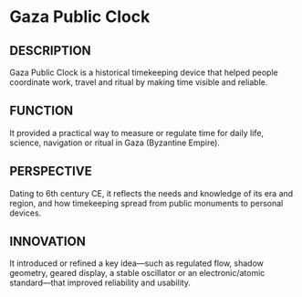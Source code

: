 # Gaza Public Clock

## DESCRIPTION
Gaza Public Clock is a historical timekeeping device that helped people coordinate work, travel and ritual by making time visible and reliable.

## FUNCTION
It provided a practical way to measure or regulate time for daily life, science, navigation or ritual in Gaza (Byzantine Empire).

## PERSPECTIVE
Dating to 6th century CE, it reflects the needs and knowledge of its era and region, and how timekeeping spread from public monuments to personal devices.

## INNOVATION
It introduced or refined a key idea—such as regulated flow, shadow geometry, geared display, a stable oscillator or an electronic/atomic standard—that improved reliability and usability.
